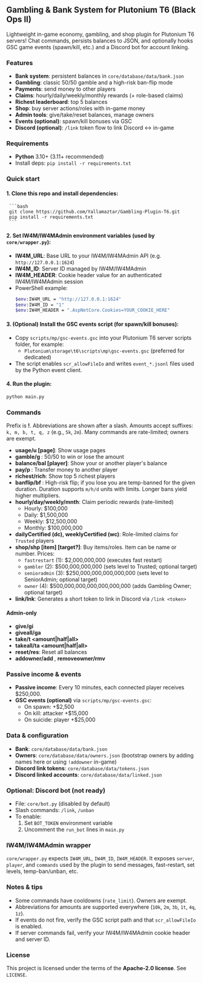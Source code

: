 ## Gambling & Bank System for Plutonium T6 (Black Ops II)

Lightweight in-game economy, gambling, and shop plugin for Plutonium T6 servers! Chat commands, persists balances to JSON, and optionally hooks GSC game events (spawn/kill, etc.) and a Discord bot for account linking.

### Features
- **Bank system**: persistent balances in `core/database/data/bank.json`
- **Gambling**: classic 50/50 gamble and a high-risk ban-flip mode
- **Payments**: send money to other players
- **Claims**: hourly/daily/weekly/monthly rewards (+ role-based claims)
- **Richest leaderboard**: top 5 balances
- **Shop**: buy server actions/roles with in-game money
- **Admin tools**: give/take/reset balances, manage owners
- **Events (optional)**: spawn/kill bonuses via GSC
- **Discord (optional)**: `/link` token flow to link Discord ↔ in-game

### Requirements
- **Python** 3.10+ (3.11+ recommended)
- Install deps: `pip install -r requirements.txt`

### Quick start
#### 1. Clone this repo and install dependencies:
     ```bash
     git clone https://github.com/Yallamaztar/Gambling-Plugin-T6.git
     pip install -r requirements.txt
     ```

#### 2. Set IW4M/IW4MAdmin environment variables (used by `core/wrapper.py`):
   - **IW4M_URL**: Base URL to your IW4M/IW4MAdmin API (e.g. `http://127.0.0.1:1624`)
   - **IW4M_ID**: Server ID managed by IW4M/IW4MAdmin
   - **IW4M_HEADER**: Cookie header value for an authenticated IW4M/IW4MAdmin session
   - PowerShell example:
     ```bash
     $env:IW4M_URL = "http://127.0.0.1:1624"
     $env:IW4M_ID = "1"
     $env:IW4M_HEADER = ".AspNetCore.Cookies=YOUR_COOKIE_HERE"
     ```

#### 3. (Optional) Install the GSC events script (for spawn/kill bonuses):
   - Copy `scripts/mp/gsc-events.gsc` into your Plutonium T6 server scripts folder, for example:
     - `Plutonium\storage\t6\scripts\mp\gsc-events.gsc` (preferred for dedicated)
   - The script enables `scr_allowFileIo` and writes `event_*.jsonl` files used by the Python event client.

#### 4. Run the plugin:
   ```bash
   python main.py
   ```

### Commands
Prefix is **!**. Abbreviations are shown after a slash. Amounts accept suffixes: `k, m, b, t, q, z` (e.g., `5k`, `2m`). Many commands are rate-limited; owners are exempt.

- **usage/u [page]**: Show usage pages
- **gamble/g <amount>**: 50/50 to win or lose the amount
- **balance/bal [player]**: Show your or another player's balance
- **pay/p <player> <amount>**: Transfer money to another player
- **richest/rich**: Show top 5 richest players
- **banflip/bf <amount> <duration>**: High-risk flip; if you lose you are temp-banned for the given duration. Duration supports `m/h/d` units with limits. Longer bans yield higher multipliers.
- **hourly/day/weekly/mnth**: Claim periodic rewards (rate-limited)
  - Hourly: $100,000
  - Daily: $1,500,000
  - Weekly: $12,500,000
  - Monthly: $100,000,000
- **dailyCertified (dc), weeklyCertified (wc)**: Role-limited claims for `Trusted` players
- **shop/shp [item] [target?]**: Buy items/roles. Item can be name or number. Prices:
  - `fastrestart` (1): $2,000,000,000 (executes fast restart)
  - `gambler` (2): $500,000,000,000 (sets level to Trusted; optional target)
  - `senioradmin` (3): $250,000,000,000,000,000 (sets level to SeniorAdmin; optional target)
  - `owner` (4): $500,000,000,000,000,000,000 (adds Gambling Owner; optional target)
- **link/lnk**: Generates a short token to link in Discord via `/link <token>`

#### Admin-only
- **give/gi <player> <amount>**
- **giveall/ga <amount>**
- **take/t <player> <amount|half|all>**
- **takeall/ta <amount|half|all>**
- **reset/res**: Reset all balances
- **addowner/add <player>**, **removeowner/rmv <player>**

### Passive income & events
- **Passive income**: Every 10 minutes, each connected player receives $250,000.
- **GSC events (optional)** via `scripts/mp/gsc-events.gsc`:
  - On spawn: +$2,500
  - On kill: attacker +$15,000
  - On suicide: player +$25,000

### Data & configuration
- **Bank**: `core/database/data/bank.json`
- **Owners**: `core/database/data/owners.json` (bootstrap owners by adding names here or using `!addowner` in-game)
- **Discord link tokens**: `core/database/data/tokens.json`
- **Discord linked accounts**: `core/database/data/linked.json`

### Optional: Discord bot (not ready)
- File: `core/bot.py` (disabled by default)
- Slash commands: `/link`, `/unban`
- To enable:
  1. Set `BOT_TOKEN` environment variable
  2. Uncomment the `run_bot` lines in `main.py`

### IW4M/IW4MAdmin wrapper
`core/wrapper.py` expects `IW4M_URL`, `IW4M_ID`, `IW4M_HEADER`. It exposes `server`, `player`, and `commands` used by the plugin to send messages, fast-restart, set levels, temp-ban/unban, etc.

### Notes & tips
- Some commands have cooldowns (`rate_limit`). Owners are exempt.
- Abbreviations for amounts are supported everywhere (`10k`, `2m`, `3b`, `1t`, `4q`, `1z`).
- If events do not fire, verify the GSC script path and that `scr_allowFileIo` is enabled.
- If server commands fail, verify your IW4M/IW4MAdmin cookie header and server ID.

### License
This project is licensed under the terms of the **Apache-2.0 license**. See `LICENSE`.


